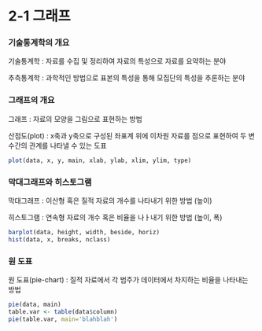# 2-1 그래프

### 기술통계학의 개요

기술통계학 : 자료를 수집 및 정리하여 자료의 특성으로 자료를 요약하는 분야

추측통계학 : 과학적인 방법으로 표본의 특성을 통해 모집단의 특성을 추론하는 분야

### 그래프의 개요

그래프 : 자료의 모양을 그림으로 표현하는 방법

산점도(plot) : x축과 y축으로 구성된 좌표계 위에 이차원 자료를 점으로 표현하여 두 변수간의 관계를 나타낼 수 있는 도표

```r
plot(data, x, y, main, xlab, ylab, xlim, ylim, type)
```

### 막대그래프와 히스토그램

막대그래프 : 이산형 혹은 질적 자료의 개수를 나타내기 위한 방법 (높이)

히스토그램 : 연속형 자료의 개수 혹은 비율을 나ㅏ내기 위한 방법 (높이, 폭)

```r
barplot(data, height, width, beside, horiz)
hist(data, x, breaks, nclass)
```

### 원 도표

원 도표(pie-chart) : 질적 자료에서 각 범주가 데이터에서 차지하는 비율을 나타내는 방법

```r
pie(data, main)
table.var <- table(data$column)
pie(table.var, main='blahblah')
```
